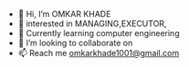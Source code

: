 - 👋 Hi, I’m OMKAR KHADE
- 👀 interested in MANAGING,EXECUTOR,
- 🌱 Currently learning computer engineering
- 💞️ I’m looking to collaborate on 
- 📫 Reach me omkarkhade1001@gmail.com

<!---
omkarkhade1001/omkarkhade1001 is a ✨ special ✨ repository because its `README.md` (this file) appears on your GitHub profile.
You can click the Preview link to take a look at your changes.
--->
